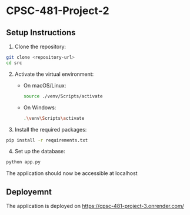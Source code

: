 # CPSC-481-Project-2
## Setup Instructions

1. Clone the repository:
```bash
git clone <repository-url>
cd src
```

2. Activate the virtual environment:
   - On macOS/Linux:
     ```bash
     source ./venv/Scripts/activate
     ```
   - On Windows:
     ```bash
     .\venv\Scripts\activate
     ```

3. Install the required packages:
```bash
pip install -r requirements.txt
```

4. Set up the database:
```bash
python app.py
```


The application should now be accessible at localhost

## Deployemnt
The application is deployed on 
https://cpsc-481-project-3.onrender.com/
